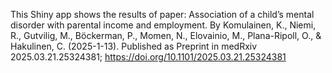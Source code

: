 This Shiny app shows the results of paper:
Association of a child’s mental disorder with parental income and employment.
By Komulainen, K., Niemi, R., Gutvilig, M., Böckerman, P., Momen, N., Elovainio, M., Plana-Ripoll, O., & Hakulinen, C. (2025-1-13). 
Published as Preprint in medRxiv 2025.03.21.25324381; https://doi.org/10.1101/2025.03.21.25324381 